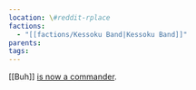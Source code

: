 ```yaml
---
location: \#reddit-rplace
factions:
  - "[[factions/Kessoku Band|Kessoku Band]]"
parents: 
tags: 
---
```

[[Buh]] [is now a commander](discord://discord.com/channels/1093664259273130084/1131230952119615600/1131467939057508454).
